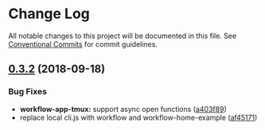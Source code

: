 # Change Log

All notable changes to this project will be documented in this file.
See [Conventional Commits](https://conventionalcommits.org) for commit guidelines.

<a name="0.3.2"></a>
## [0.3.2](https://github.com/havardh/workflow/compare/workflow-app-tmux@0.3.1...workflow-app-tmux@0.3.2) (2018-09-18)


### Bug Fixes

* **workflow-app-tmux:** support async open functions ([a403f89](https://github.com/havardh/workflow/commit/a403f89))
* replace local cli.js with workflow and workflow-home-example ([af45171](https://github.com/havardh/workflow/commit/af45171))
